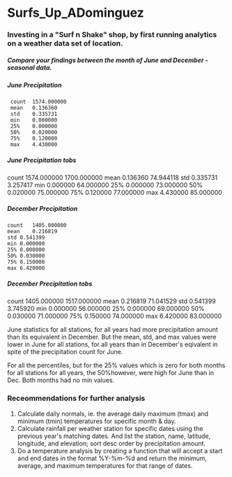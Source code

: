 # Surfs_Up_ADominguez
### Investing in a "Surf n Shake" shop, by first running analytics on a weather data set of location.

##### Compare your findings between the month of June and December -seasonal data.
 
 ##### June Precipitation 
     count	1574.000000          
     mean	0.136360	             
     std	0.335731	               
     min	0.000000	              
     25%	0.000000	               
     50%	0.020000	               
     75%	0.120000             
     max	4.430000   
     
##### June Precipitation 	  tobs
count	1574.000000	       1700.000000
mean	  0.136360	         74.944118
std   	0.335731	         3.257417
min	   0.000000	         64.000000
25%	   0.000000	         73.000000
50%	   0.020000	         75.000000
75%	   0.120000    	     77.000000
max	   4.430000    	     85.000000
     
 ##### December Precipitation
    count	1405.000000
    mean	0.216819
    std	0.541399
    min	0.000000
    25%	0.000000
    50%	0.030000
    75%	0.150000
    max	6.420000



 ##### December Precipitation  tobs
count	 1405.000000	       1517.000000
mean	   0.216819	         71.041529
std	    0.541399	         3.745920
min    	0.000000	         56.000000
25%	    0.000000	         69.000000
50%	    0.030000	         71.000000
75%	    0.150000	         74.000000
max	    6.420000	         83.000000

June statistics for all stations, for all years had more precipitation amount than its equivalent in December.
But the mean, std, and max values were lower in June for all stations, for all years than in December's eqivalent in spite of the precipitation count for June.

For all the percentiles, but for the 25% values  which is zero for both months for all stations for all years, the 50%however, were high for June than in Dec.
Both months had no min values.


### Receommendations for further analysis
1) Calculate daily normals, ie. the average daily maximum (tmax) and minimum (tmin) temperatures for specific month & day.
2) Calculate rainfall per weather station for specific dates using the previous year's matching dates.
   And list the station, name, latitude, longitude, and elevation; sort desc order by precipitation amount. 
3) Do a temperature analysis by creating a function that will accept a start and end dates in the 
   format %Y-%m-%d and return the minimum, average, and maximum temperatures for that range of dates.
